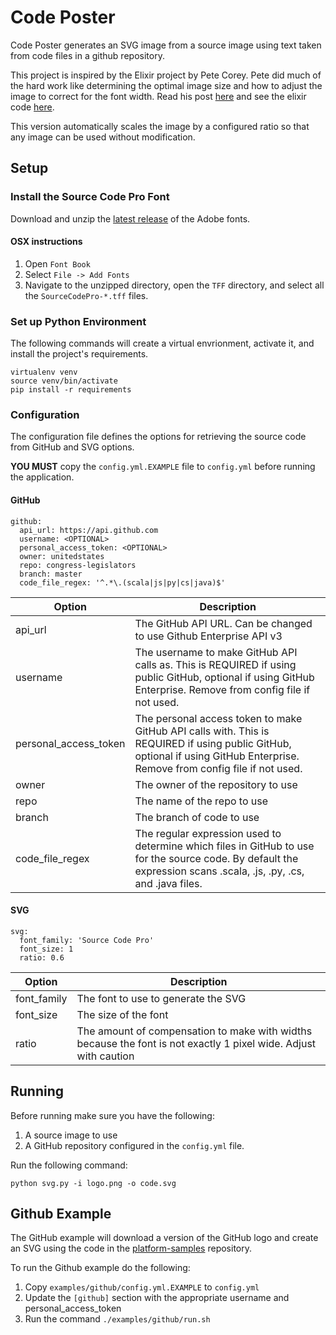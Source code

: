 # Code Poster
Code Poster generates an SVG image from a source image using text taken from code files in a github repository. 

This project is inspired by the Elixir project by Pete Corey. Pete did much of the hard work like determining the optimal image size and how to adjust the image to correct for the font width. Read his post [here](http://www.east5th.co/blog/2017/02/13/build-your-own-code-poster-with-elixir/) and see the elixir code [here](https://github.com/pcorey/elixir_poster).

This version automatically scales the image by a configured ratio so that any image can be used without modification.

## Setup
### Install the Source Code Pro Font
Download and unzip the [latest release](https://github.com/adobe-fonts/source-code-pro/releases) of the Adobe fonts. 

#### OSX instructions
1. Open `Font Book`
1. Select `File -> Add Fonts`
1. Navigate to the unzipped directory, open the `TFF` directory, and select all the `SourceCodePro-*.tff` files. 

### Set up Python Environment
The following commands will create a virtual envrionment, activate it, and install the project's requirements.

```
virtualenv venv
source venv/bin/activate
pip install -r requirements
```

### Configuration
The configuration file defines the options for retrieving the source code from GitHub and SVG options. 

**YOU MUST** copy the `config.yml.EXAMPLE` file to `config.yml` before running the application.

#### GitHub
```
github:
  api_url: https://api.github.com
  username: <OPTIONAL>
  personal_access_token: <OPTIONAL>
  owner: unitedstates
  repo: congress-legislators
  branch: master
  code_file_regex: '^.*\.(scala|js|py|cs|java)$'
```
| Option | Description |
|---|---|
|api_url| The GitHub API URL. Can be changed to use Github Enterprise API v3 |
|username| The username to make GitHub API calls as. This is REQUIRED if using public GitHub, optional if using GitHub Enterprise. Remove from config file if not used.|
|personal\_access\_token| The personal access token to make GitHub API calls with. This is REQUIRED if using public GitHub, optional if using GitHub Enterprise. Remove from config file if not used.|
|owner|The owner of the repository to use|
|repo| The name of the repo to use|
|branch| The branch of code to use | 
|code\_file\_regex|The regular expression used to determine which files in GitHub to use for the source code. By default the expression scans .scala, .js, .py, .cs, and .java files.
 
#### SVG
```
svg:
  font_family: 'Source Code Pro'
  font_size: 1
  ratio: 0.6
```
| Option | Description |
|---|---|
|font_family| The font to use to generate the SVG|
|font_size| The size of the font|
|ratio|The amount of compensation to make with widths because the font is not exactly 1 pixel wide. Adjust with caution|


## Running
Before running make sure you have the following:

1. A source image to use
1. A GitHub repository configured in the `config.yml` file.

Run the following command:

```
python svg.py -i logo.png -o code.svg
```

## Github Example
The GitHub example will download a version of the GitHub logo and create an SVG using the code in the [platform-samples](https://github.com/github/platform-samples) repository. 

To run the Github example do the following:

1. Copy `examples/github/config.yml.EXAMPLE` to `config.yml`
1. Update the `[github]` section with the appropriate username and personal\_access\_token
1. Run the command `./examples/github/run.sh` 